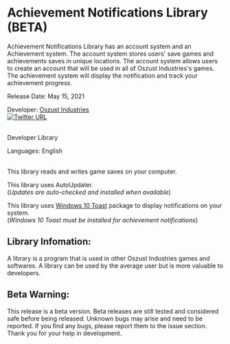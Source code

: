 # Achievement Notifications Library (BETA)

Achievement Notifications Library has an account system and an Achievement system. The account system stores users' save games and achievements saves in unique locations. The account system allows users to create an account that will be used in all of Oszust Industries's games. The achievement system will display the notification and track your achievement progress.

Release Date: May 15, 2021

Developer: [Oszust Industries](https://github.com/Oszust-Industries)
<br /> [![Twitter URL](https://img.shields.io/twitter/url/https/twitter.com/bukotsunikki.svg?style=social&label=Follow%20%40OszustOS)](https://twitter.com/OszustOS)

<br /> Developer Library

Languages: English

<br /> This library reads and writes game saves on your computer.

This library uses AutoUpdater.
<br /> (*Updates are auto-checked and installed when available*)

This library uses [Windows 10 Toast](https://pypi.org/project/win10toast/) package to display notifications on your system.
<br /> (*Windows 10 Toast must be installed for achievement notifications*)

## Library Infomation:

A library is a program that is used in other Oszust Industries games and softwares. A library can be used by the average user but is more valuable to developers.

## Beta Warning:

This release is a beta version. Beta releases are still tested and considered safe before being released. Unknown bugs may arise and need to be reported. If you find any bugs, please report them to the issue section. Thank you for your help in development.
